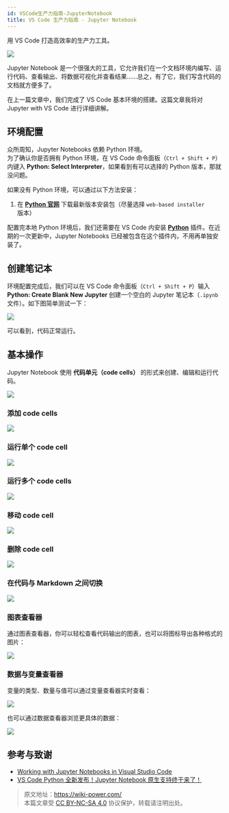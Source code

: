 ```yaml
---
id: VSCode生产力指南-JupyterNotebook
title: VS Code 生产力指南 - Jupyter Notebook
---
```


用 VS Code 打造高效率的生产力工具。

![](https://wiki-media-1253965369.cos.ap-guangzhou.myqcloud.com/img/20200323155728.png)

Jupyter Notebook 是一个很强大的工具，它允许我们在一个文档环境内编写、运行代码、查看输出、将数据可视化并查看结果……总之，有了它，我们写含代码的文档就方便多了。

在上一篇文章中，我们完成了 VS Code 基本环境的搭建。这篇文章我将对 Jupyter with VS Code 进行详细讲解。

## 环境配置

众所周知，Jupyter Notebooks 依赖 Python 环境。  
为了确认你是否拥有 Python 环境，在 VS Code 命令面板（`Ctrl + Shift + P`）内键入 **Python: Select Interpreter**，如果看到有可以选择的 Python 版本，那就没问题。

如果没有 Python 环境，可以通过以下方法安装：

1. 在 [**Python 官网**](https://www.python.org/) 下载最新版本安装包（尽量选择 `web-based installer` 版本）

配置完本地 Python 环境后，我们还需要在 VS Code 内安装 [**Python**](https://marketplace.visualstudio.com/items?itemName=ms-python.python) 插件。在近期的一次更新中，Jupyter Notebooks 已经被包含在这个插件内，不用再单独安装了。

## 创建笔记本

环境配置完成后，我们可以在 VS Code 命令面板（`Ctrl + Shift + P`）输入 **Python: Create Blank New Jupyter** 创建一个空白的 Jupyter 笔记本（`.ipynb` 文件）。如下图简单测试一下：

![](https://wiki-media-1253965369.cos.ap-guangzhou.myqcloud.com/img/20200323153020.png)

可以看到，代码正常运行。

## 基本操作

Jupyter Notebook 使用 **代码单元（code cells）** 的形式来创建、编辑和运行代码。

![](https://wiki-media-1253965369.cos.ap-guangzhou.myqcloud.com/img/20200323153717.png)

### 添加 code cells

![](https://wiki-media-1253965369.cos.ap-guangzhou.myqcloud.com/img/20200323153850.png)

### 运行单个 code cell

![](https://wiki-media-1253965369.cos.ap-guangzhou.myqcloud.com/img/20200323153939.png)

### 运行多个 code cells

![](https://wiki-media-1253965369.cos.ap-guangzhou.myqcloud.com/img/20200323154005.png)

### 移动 code cell

![](https://wiki-media-1253965369.cos.ap-guangzhou.myqcloud.com/img/20200323154059.png)

### 删除 code cell

![](https://wiki-media-1253965369.cos.ap-guangzhou.myqcloud.com/img/20200323154148.png)

### 在代码与 Markdown 之间切换

![](https://wiki-media-1253965369.cos.ap-guangzhou.myqcloud.com/img/20200323154242.png)

### 图表查看器

通过图表查看器，你可以轻松查看代码输出的图表，也可以将图标导出各种格式的图片：

![](https://wiki-media-1253965369.cos.ap-guangzhou.myqcloud.com/img/20200323154555.png)

### 数据与变量查看器

变量的类型、数量与值可以通过变量查看器实时查看：

![](https://wiki-media-1253965369.cos.ap-guangzhou.myqcloud.com/img/20200323154758.png)

也可以通过数据查看器浏览更具体的数据：

![](https://wiki-media-1253965369.cos.ap-guangzhou.myqcloud.com/img/20200323154832.png)

## 参考与致谢

- [Working with Jupyter Notebooks in Visual Studio Code](https://code.visualstudio.com/docs/python/jupyter-support)
- [VS Code Python 全新发布！Jupyter Notebook 原生支持终于来了！](https://zhuanlan.zhihu.com/p/85445777)

> 原文地址：<https://wiki-power.com/>  
> 本篇文章受 [CC BY-NC-SA 4.0](https://creativecommons.org/licenses/by/4.0/deed.zh) 协议保护，转载请注明出处。
